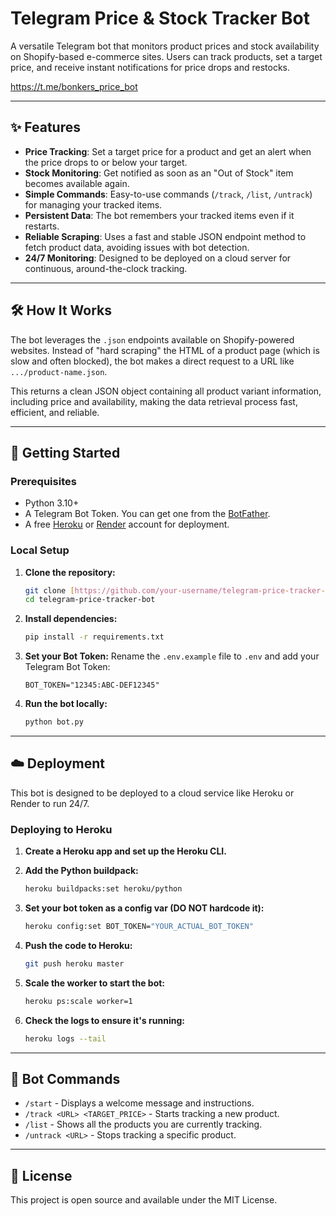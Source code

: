 # Telegram Price & Stock Tracker Bot

A versatile Telegram bot that monitors product prices and stock availability on Shopify-based e-commerce sites. Users can track products, set a target price, and receive instant notifications for price drops and restocks.

https://t.me/bonkers_price_bot

---

## ✨ Features

- **Price Tracking**: Set a target price for a product and get an alert when the price drops to or below your target.
- **Stock Monitoring**: Get notified as soon as an "Out of Stock" item becomes available again.
- **Simple Commands**: Easy-to-use commands (`/track`, `/list`, `/untrack`) for managing your tracked items.
- **Persistent Data**: The bot remembers your tracked items even if it restarts.
- **Reliable Scraping**: Uses a fast and stable JSON endpoint method to fetch product data, avoiding issues with bot detection.
- **24/7 Monitoring**: Designed to be deployed on a cloud server for continuous, around-the-clock tracking.

---

## 🛠️ How It Works

The bot leverages the `.json` endpoints available on Shopify-powered websites. Instead of "hard scraping" the HTML of a product page (which is slow and often blocked), the bot makes a direct request to a URL like `.../product-name.json`.

This returns a clean JSON object containing all product variant information, including price and availability, making the data retrieval process fast, efficient, and reliable.

---

## 🚀 Getting Started

### Prerequisites

- Python 3.10+
- A Telegram Bot Token. You can get one from the [BotFather](https://t.me/botfather).
- A free [Heroku](https://www.heroku.com/) or [Render](https://render.com/) account for deployment.

### Local Setup

1.  **Clone the repository:**
    ```bash
    git clone [https://github.com/your-username/telegram-price-tracker-bot.git](https://github.com/your-username/telegram-price-tracker-bot.git)
    cd telegram-price-tracker-bot
    ```

2.  **Install dependencies:**
    ```bash
    pip install -r requirements.txt
    ```

3.  **Set your Bot Token:**
    Rename the `.env.example` file to `.env` and add your Telegram Bot Token:
    ```
    BOT_TOKEN="12345:ABC-DEF12345"
    ```

4.  **Run the bot locally:**
    ```bash
    python bot.py
    ```

---

## ☁️ Deployment

This bot is designed to be deployed to a cloud service like Heroku or Render to run 24/7.

### Deploying to Heroku

1.  **Create a Heroku app and set up the Heroku CLI.**

2.  **Add the Python buildpack:**
    ```bash
    heroku buildpacks:set heroku/python
    ```

3.  **Set your bot token as a config var (DO NOT hardcode it):**
    ```bash
    heroku config:set BOT_TOKEN="YOUR_ACTUAL_BOT_TOKEN"
    ```

4.  **Push the code to Heroku:**
    ```bash
    git push heroku master
    ```

5.  **Scale the worker to start the bot:**
    ```bash
    heroku ps:scale worker=1
    ```

6.  **Check the logs to ensure it's running:**
    ```bash
    heroku logs --tail
    ```

---

## 💬 Bot Commands

- `/start` - Displays a welcome message and instructions.
- `/track <URL> <TARGET_PRICE>` - Starts tracking a new product.
- `/list` - Shows all the products you are currently tracking.
- `/untrack <URL>` - Stops tracking a specific product.

---

## 📝 License

This project is open source and available under the MIT License.
